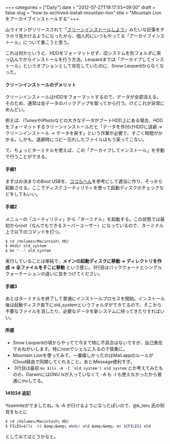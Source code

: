 +++
categories = ["Daily"]
date = "2012-07-27T19:17:53+09:00"
draft = false
slug = "how-to-archived-install-mountain-lion"
title = "Mountain Lionをアーカイブインストールする"
+++

山ライオンがリリースされて「[クリーンインストールしよう](http://wayohoo.com/mac/tips/how-to-clean-install-os-x-mountain-lion.html)」みたいな記事をチラホラ見かけるようになったから、個人的にいつもやってる「アーカイブインストール」について書こうと思う。

これは何かというと、HDDをフォーマットせず、旧システムを別フォルダに突っ込んでからインストールを行う方法。Leopardまでは「アーカイブしてインストール」というオプションとして存在していたのに、Snow Leopardからなくなった。

#### クリーンインストールのデメリット

クリーンインストールはHDDをフォーマットするので、データが全部消える。そのため、通常は全データのバックアップを取ってから行う。けどこれが非常にめんどい。

例えば、iTunesやiPhotoなどの大きなデータがブートHDD上にある場合、HDDをフォーマットするクリーンインストールだと「データを外付けHDDに退避 → クリーンインストール → データを戻す」という作業が必要で、すごく時間がかかる。しかも、退避時にコピー忘れしたファイルはもう戻ってこない。

で、ちょっとターミナルを使えば、この「アーカイブしてインストール」を手動で行うことができる。

#### 手順1

まずはお決まりのBoot USBを、[ココらへん](https://www.google.co.jp/search?hl=ja&amp;q=install%20USB%20mountain%20lion&amp;qscrl=1)を参考にして適当に作り、そっから起動させる。ここでディスクユーティリティを使って起動ディスクのチェックなどをしてもいい。

#### 手順2

メニューの「ユーティリティ」から「ターミナル」を起動する。この状態では最初からroot（なんでもできるスーパーユーザー）になっているので、ターミナル上で以下のコマンドを打つ。

```bash
$ cd /Volumes/Macintosh\ HD/
$ mkdir old_system
$ mv * .* old_system
```

実行していることは単純で、**メインの起動ディスクに移動 → ディレクトリを作成 → 全ファイルをそこに移動** という感じ。3行目はバッククォートとシングルクォーテーションの違いに気をつけてください。

#### 手順3

あとはターミナルを終了して普通にインストールプロセスを開始。インストール後は起動ディスク直下にold_systemというフォルダができてるので、そこから不要なファイルを消したり、必要なデータを新システムに持ってきたりすればいい。

#### 所感

- Snow Leopardの頃からやってて今まで特に不具合はないですが、自己責任でおねがいします。特にrootでシェルに入るので慎重に。
- Mountain Lionを使ってみて、一番嬉しかったのはMail.appのルールがiCloud経由で同期してくれること。あとiMessage便利すぎ。
-  3行目は最初 `mv $(ls -A -I 'old_system') old_system` とか考えてみたものの、DarwinにはGNU lsが入っていなくて -A も -I も使えなかったから普通にmvしてる。

#### 141024 追記

Yosemiteがでましたね。ls -A が行けるようになったぽいので、@k_teru 氏の知見をもとに

```bash
$ cd /Volumes/Macintosh\ HD/
$ FILES=$(ls -A) &amp;&amp; mkdir old &amp;&amp; mv ${FILES} old
```

としてみてはどうかなと。
